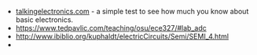 
* [talkingelectronics.com](https://talkingelectronics.com/FrameworkPages/50QuestionTest.html) - a simple test to see how much you know about basic electronics.
* https://www.tedpavlic.com/teaching/osu/ece327/#lab_adc
* http://www.ibiblio.org/kuphaldt/electricCircuits/Semi/SEMI_4.html
* 
